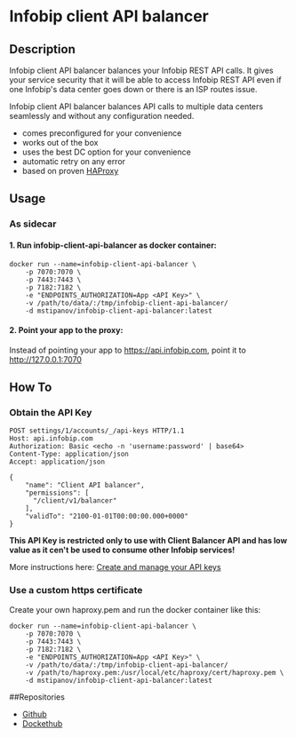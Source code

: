 # Infobip client API balancer

## Description

Infobip client API balancer balances your Infobip REST API calls. It gives your service security that it will be able to access Infobip REST API even if one Infobip's data center goes down or there is an ISP routes issue.

Infobip client API balancer balances API calls to multiple data centers seamlessly and without any configuration needed.

* comes preconfigured for your convenience
* works out of the box
* uses the best DC option for your convenience
* automatic retry on any error
* based on proven [HAProxy](https://www.haproxy.org/)

## Usage

### As sidecar

#### 1. Run infobip-client-api-balancer as docker container:

	docker run --name=infobip-client-api-balancer \
		-p 7070:7070 \
		-p 7443:7443 \
		-p 7182:7182 \
		-e "ENDPOINTS_AUTHORIZATION=App <API Key>" \
		-v /path/to/data/:/tmp/infobip-client-api-balancer/
		-d mstipanov/infobip-client-api-balancer:latest

#### 2. Point your app to the proxy:
	
Instead of pointing your app to https://api.infobip.com, point it to http://127.0.0.1:7070


## How To

### Obtain the API Key

	POST settings/1/accounts/_/api-keys HTTP/1.1
	Host: api.infobip.com
	Authorization: Basic <echo -n 'username:password' | base64>
	Content-Type: application/json
	Accept: application/json
	
	{
	    "name": "Client API balancer",
	    "permissions": [
	      "/client/v1/balancer"
	    ],
	    "validTo": "2100-01-01T00:00:00.000+0000"
	}	

**This API Key is restricted only to use with Client Balancer API and has low value as it cen't be used to consume other Infobip services!**

More instructions here: [Create and manage your API keys](https://dev.infobip.com/settings/create-and-manage-api-key)


### Use a custom https certificate
	
Create your own haproxy.pem and run the docker container like this:

	docker run --name=infobip-client-api-balancer \
		-p 7070:7070 \
		-p 7443:7443 \
		-p 7182:7182 \
		-e "ENDPOINTS_AUTHORIZATION=App <API Key>" \
		-v /path/to/data/:/tmp/infobip-client-api-balancer/
		-v /path/to/haproxy.pem:/usr/local/etc/haproxy/cert/haproxy.pem \
		-d mstipanov/infobip-client-api-balancer:latest
	

##Repositories

* [Github](https://github.com/infobip/infobip-client-api-balancer) 
* [Dockethub](https://hub.docker.com/r/mstipanov/infobip-client-api-balancer) 
